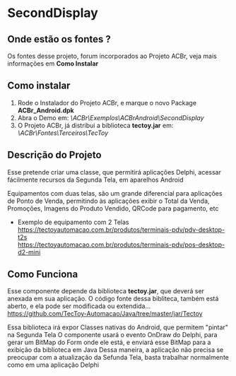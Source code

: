 # SecondDisplay

## Onde estão os fontes ?
Os fontes desse projeto, forum incorporados ao Projeto ACBr, veja mais informações em **Como Instalar**

## Como instalar
1. Rode o Instalador do Projeto ACBr, e marque o novo Package **ACBr_Android.dpk**
2. Abra o Demo em: *\ACBr\Exemplos\ACBrAndroid\SecondDisplay*
3. O Projeto ACBr, já distribui a biblioteca **tectoy.jar** em: *\ACBr\Fontes\Terceiros\TecToy*

## Descrição do Projeto
Esse pretende criar uma classe, que permitirá aplicações Delphi, acessar fácilmente recursos da Segunda Tela, em aparelhos Android

Equipamentos com duas telas, são um grande diferencial para aplicações de Ponto de Venda, permitindo às aplicações exibir o Total da Venda, Promoções, Imagens do Produto Vendido, QRCode para pagamento, etc

- Exemplo de equipamento com 2 Telas  
	https://tectoyautomacao.com.br/produtos/terminais-pdv/pdv-desktop-t2s  
	https://tectoyautomacao.com.br/produtos/terminais-pdv/pos-desktop-d2-mini  


## Como Funciona
Esse componente depende da biblioteca **tectoy.jar**, que deverá ser anexada em sua aplicação. O código fonte dessa bibliteca, também está aberto, e ela pode ser modificada ou extendida...
https://github.com/TecToy-Automacao/Java/tree/master/jar/Tectoy

Essa biblioteca irá expor Classes nativas do Android, que permitem "pintar" na Segunda Tela
O componente usará o evento OnDraw do Delphi, para gerar um BitMap do Form onde ele está, e enviará esse BitMap para a exibição da biblioteca em Java
Dessa maneira, a aplicação não precisa se preocupar com a atualização da Sefunda Tela, basta trabalhar normalmente como em uma aplicação Delphi
